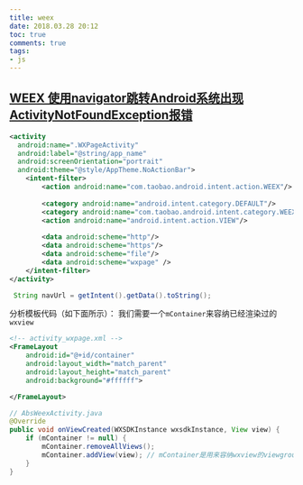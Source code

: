 ```yaml
---
title: weex
date: 2018.03.28 20:12
toc: true
comments: true
tags:
- js
---
```


## [WEEX 使用navigator跳转Android系统出现ActivityNotFoundException报错](https://blog.csdn.net/violetjack0808/article/details/74390249)
```xml
<activity
  android:name=".WXPageActivity"
  android:label="@string/app_name"
  android:screenOrientation="portrait"
  android:theme="@style/AppTheme.NoActionBar">
    <intent-filter>
        <action android:name="com.taobao.android.intent.action.WEEX"/>
    
        <category android:name="android.intent.category.DEFAULT"/>
        <category android:name="com.taobao.android.intent.category.WEEX"/>
        <action android:name="android.intent.action.VIEW"/>
    
        <data android:scheme="http"/>
        <data android:scheme="https"/>
        <data android:scheme="file"/>
        <data android:scheme="wxpage" />
    </intent-filter>
</activity>
```
```java
 String navUrl = getIntent().getData().toString();
```

分析模板代码（如下面所示）：
我们需要一个`mContainer`来容纳已经渲染过的`wxview`

```xml
<!-- activity_wxpage.xml -->
<FrameLayout
    android:id="@+id/container"
    android:layout_width="match_parent"
    android:layout_height="match_parent"
    android:background="#ffffff">

</FrameLayout>
```

```java
// AbsWeexActivity.java
@Override
public void onViewCreated(WXSDKInstance wxsdkInstance, View view) {
    if (mContainer != null) {
        mContainer.removeAllViews();
        mContainer.addView(view); // mContainer是用来容纳wxview的viewgroup
    }
}
```
